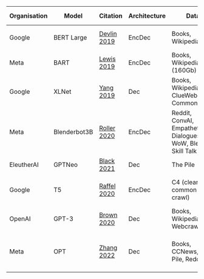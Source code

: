 Organisation | Model | Citation | Architecture | Data | Tokens (B) | Size (B) | Compute | Training Strategy
---|---|---|---|---|---|---|---|---
Google | BERT Large | [Devlin 2019](https://aclanthology.org/N19-1423.pdf) | EncDec | Books, Wikipedia | 3.3 | 0.34 | 64TPUs for 4 days | MLM, Next sentence prediction
Meta | BART | [Lewis 2019](https://arxiv.org/pdf/1910.13461.pdf) | EncDec | Books, Wikipedia (160Gb) |  | 0.4 | 64 TPU chips for 4 days | <details>MLM scheme where multiple tokens are masked with a single [MASK] token</details>
Google | XLNet | [Yang 2019](https://arxiv.org/pdf/1906.08237.pdf) | Dec | Books, Wikipedia, ClueWeb, CommonCrawl | 33 | 0.4 | 512 TPU v3 chips for 5 days | Permutation
Meta | Blenderbot3B | [Roller 2020](https://arxiv.org/pdf/2004.13637.pdf) | EncDec | Reddit, ConvAI, Empathetic Dialogues, WoW, Blended Skill Talk | 88.8 | 2.7B | ? | <details>MLM, 2 step; first retrieve then concatenate to input to generate a refined response</details>
EleutherAI | GPTNeo | [Black 2021](https://github.com/EleutherAI/gpt-neo) | Dec | The Pile | 420 | 2.7 | ? | AR
Google | T5 | [Raffel 2020](https://arxiv.org/pdf/1910.10683.pdf) | EncDec | C4 (cleaned common crawl) | 34 | 11 | 1,024 TPU v3 chips for ? | <details>Combines pre-training followed by fine-tuning on multiple tasks using the same architecture</details>
OpenAI | GPT-3 | [Brown 2020](https://arxiv.org/pdf/2005.14165.pdf) | Dec | Books, Wikipedia, Webcrawl | 300 (400?) | 175 | ? | AR
Meta | OPT | [Zhang 2022](https://arxiv.org/pdf/2205.01068.pdf) | Dec | Books, CCNews, The Pile, Reddit | 300 | 175B | 992 80GB A100 GPUs for ? | AR

